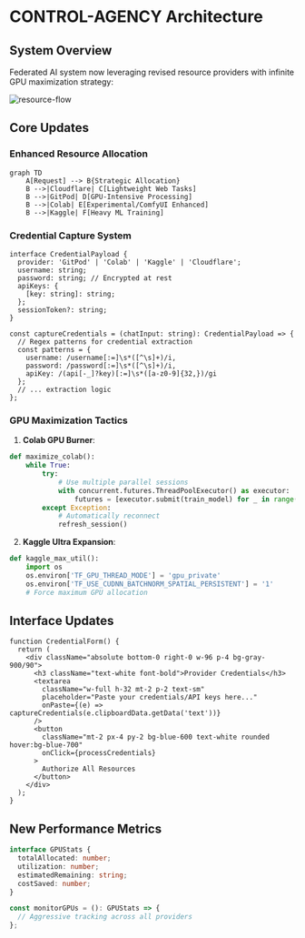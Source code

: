 # CONTROL-AGENCY Architecture

## System Overview
Federated AI system now leveraging revised resource providers with infinite GPU maximization strategy:

![resource-flow](resource-flow.png)

## Core Updates

### Enhanced Resource Allocation
```mermaid
graph TD
    A[Request] --> B{Strategic Allocation}
    B -->|Cloudflare| C[Lightweight Web Tasks]
    B -->|GitPod| D[GPU-Intensive Processing]
    B -->|Colab| E[Experimental/ComfyUI Enhanced]
    B -->|Kaggle| F[Heavy ML Training]
```

### Credential Capture System
```tsx
interface CredentialPayload {
  provider: 'GitPod' | 'Colab' | 'Kaggle' | 'Cloudflare';
  username: string;
  password: string; // Encrypted at rest
  apiKeys: {
    [key: string]: string;
  };
  sessionToken?: string;
}

const captureCredentials = (chatInput: string): CredentialPayload => {
  // Regex patterns for credential extraction
  const patterns = {
    username: /username[:=]\s*([^\s]+)/i,
    password: /password[:=]\s*([^\s]+)/i,
    apiKey: /(api[-_]?key)[:=]\s*([a-z0-9]{32,})/gi
  };
  // ... extraction logic
};
```

### GPU Maximization Tactics
1. **Colab GPU Burner**:
```python
def maximize_colab():
    while True:
        try:
            # Use multiple parallel sessions
            with concurrent.futures.ThreadPoolExecutor() as executor:
                futures = [executor.submit(train_model) for _ in range(4)]
        except Exception:
            # Automatically reconnect
            refresh_session()
```

2. **Kaggle Ultra Expansion**:
```python
def kaggle_max_util():
    import os
    os.environ['TF_GPU_THREAD_MODE'] = 'gpu_private'
    os.environ['TF_USE_CUDNN_BATCHNORM_SPATIAL_PERSISTENT'] = '1'
    # Force maximum GPU allocation
```

## Interface Updates
```tsx
function CredentialForm() {
  return (
    <div className="absolute bottom-0 right-0 w-96 p-4 bg-gray-900/90">
      <h3 className="text-white font-bold">Provider Credentials</h3>
      <textarea 
        className="w-full h-32 mt-2 p-2 text-sm"
        placeholder="Paste your credentials/API keys here..."
        onPaste={(e) => captureCredentials(e.clipboardData.getData('text'))}
      />
      <button 
        className="mt-2 px-4 py-2 bg-blue-600 text-white rounded hover:bg-blue-700"
        onClick={processCredentials}
      >
        Authorize All Resources
      </button>
    </div>
  );
}
```

## New Performance Metrics
```ts
interface GPUStats {
  totalAllocated: number;
  utilization: number;
  estimatedRemaining: string;
  costSaved: number;
}

const monitorGPUs = (): GPUStats => {
  // Aggressive tracking across all providers
};

